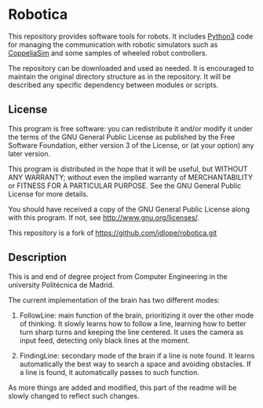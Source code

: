 # Robotica

This repository provides software tools for robots.  It includes [Python3](https://www.python.org/) code for managing the communication with robotic simulators such as [CoppeliaSim](https://www.coppeliarobotics.com/) and some samples of wheeled robot controllers.

The repository can be downloaded and used as needed.  It is encouraged to maintain the original directory structure as in the repository.  It will be described any specific dependency between modules or scripts.

## License

This program is free software: you can redistribute it and/or modify it under the terms of the GNU General Public License as published by the Free Software Foundation, either version 3 of the License, or (at your option) any later version.

This program is distributed in the hope that it will be useful, but WITHOUT ANY WARRANTY; without even the implied warranty of MERCHANTABILITY or FITNESS FOR A PARTICULAR PURPOSE.  See the GNU General Public License for more details.

You should have received a copy of the GNU General Public License along with this program.  If not, see <http://www.gnu.org/licenses/>.

This repository is a fork of https://github.com/jdlope/robotica.git

## Description

This is and end of degree project from Computer Engineering in the university Politécnica de Madrid.

The current implementation of the brain has two different modes:

1) FollowLine: main function of the brain, prioritizing it over the other mode of thinking. It slowly learns how to follow a line, learning how to better turn sharp turns and keeping the line centered. It uses the camera as input feed, detecting only black lines at the moment.

2) FindingLine: secondary mode of the brain if a line is note found. It learns automatically the best way to search a space and avoiding obstacles. If a line is found, it automatically passes to such function.

As more things are added and modified, this part of the readme will be slowly changed to reflect such changes.
